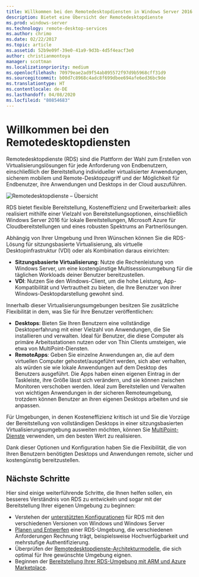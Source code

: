 ```yaml
---
title: Willkommen bei den Remotedesktopdiensten in Windows Server 2016
description: Bietet eine Übersicht der Remotedesktopdienste
ms.prod: windows-server
ms.technology: remote-desktop-services
ms.author: chrimo
ms.date: 02/22/2017
ms.topic: article
ms.assetid: 52b9e09f-39e0-41a9-9d3b-4d5f4eacf3e0
author: christianmontoya
manager: scottman
ms.localizationpriority: medium
ms.openlocfilehash: 70979eae2ad9f54ab895572f97d9b5968cff31d9
ms.sourcegitcommit: b00d7c8968c4adc8f699dbee694afe6ed36bc9de
ms.translationtype: HT
ms.contentlocale: de-DE
ms.lasthandoff: 04/08/2020
ms.locfileid: "80854683"
---
```

# <a name="welcome-to-remote-desktop-services"></a>Willkommen bei den Remotedesktopdiensten 

Remotedesktopdienste (RDS) sind die Plattform der Wahl zum Erstellen von Virtualisierungslösungen für jede Anforderung von Endbenutzern, einschließlich der Bereitstellung individueller virtualisierter Anwendungen, sicherem mobilem und Remote-Desktopzugriff und der Möglichkeit für Endbenutzer, ihre Anwendungen und Desktops in der Cloud auszuführen.

![Remotedesktopdienste – Übersicht](./media/rds-overview.png)

RDS bietet flexible Bereitstellung, Kosteneffizienz und Erweiterbarkeit: alles realisiert mithilfe einer Vielzahl von Bereitstellungsoptionen, einschließlich Windows Server 2016 für lokale Bereitstellungen, Microsoft Azure für Cloudbereitstellungen und eines robusten Spektrums an Partnerlösungen.

Abhängig von Ihrer Umgebung und Ihren Wünschen können Sie die RDS-Lösung für sitzungsbasierte Virtualisierung, als virtuelle Desktopinfrastruktur (VDI) oder als Kombination daraus einrichten:

- **Sitzungsbasierte Virtualisierung**: Nutze die Rechenleistung von Windows Server, um eine kostengünstige Multisessionumgebung für die täglichen Workloads deiner Benutzer bereitzustellen.
- **VDI**: Nutzen Sie den Windows-Client, um die hohe Leistung, App-Kompatibilität und Vertrautheit zu bieten, die Ihre Benutzer von ihrer Windows-Desktopdarstellung gewohnt sind.

Innerhalb dieser Virtualisierungsumgebungen besitzen Sie zusätzliche Flexibilität in dem, was Sie für Ihre Benutzer veröffentlichen:

- **Desktops**: Bieten Sie Ihren Benutzern eine vollständige Desktoperfahrung mit einer Vielzahl von Anwendungen, die Sie installieren und verwalten. Ideal für Benutzer, die diese Computer als primäre Arbeitsstationen nutzen oder von Thin Clients umsteigen, wie etwa von MultiPoint-Diensten.
- **RemoteApps**: Geben Sie einzelne Anwendungen an, die auf dem virtuellen Computer gehostet/ausgeführt werden, sich aber verhalten, als würden sie wie lokale Anwendungen auf dem Desktop des Benutzers ausgeführt. Die Apps haben einen eigenen Eintrag in der Taskleiste, ihre Größe lässt sich verändern, und sie können zwischen Monitoren verschoben werden. Ideal zum Bereitstellen und Verwalten von wichtigen Anwendungen in der sicheren Remoteumgebung, trotzdem können Benutzer an ihren eigenen Desktops arbeiten und sie anpassen.

Für Umgebungen, in denen Kosteneffizienz kritisch ist und Sie die Vorzüge der Bereitstellung von vollständigen Desktops in einer sitzungsbasierten Virtualisierungsumgebung ausweiten möchten, können Sie [MultiPoint-Dienste](../multipoint-services/multipoint-services.md) verwenden, um den besten Wert zu realisieren. 

Dank dieser Optionen und Konfiguration haben Sie die Flexibilität, die von Ihren Benutzern benötigten Desktops und Anwendungen remote, sicher und kostengünstig bereitzustellen.

## <a name="next-steps"></a>Nächste Schritte

Hier sind einige weiterführende Schritte, die Ihnen helfen sollen, ein besseres Verständnis von RDS zu entwickeln und sogar mit der Bereitstellung Ihrer eigenen Umgebung zu beginnen:
-    Verstehen der [unterstützten Konfigurationen](rds-supported-config.md) für RDS mit den verschiedenen Versionen von Windows und Windows Server
-    [Planen und Entwerfen](rds-plan-and-design.md) einer RDS-Umgebung, die verschiedenen Anforderungen Rechnung trägt, beispielsweise Hochverfügbarkeit und mehrstufige Authentifizierung.
-    Überprüfen der [Remotedesktopdienste-Architekturmodelle](desktop-hosting-logical-architecture.md), die sich optimal für Ihre gewünschte Umgebung eignen.
-    Beginnen der [Bereitstellung Ihrer RDS-Umgebung mit ARM und Azure Marketplace](rds-in-azure.md).
